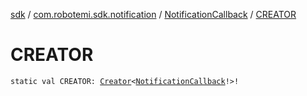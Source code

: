 [sdk](../../index.md) / [com.robotemi.sdk.notification](../index.md) / [NotificationCallback](index.md) / [CREATOR](./-c-r-e-a-t-o-r.md)

# CREATOR

`static val CREATOR: `[`Creator`](https://developer.android.com/reference/android/os/Parcelable/Creator.html)`<`[`NotificationCallback`](index.md)`!>!`